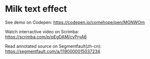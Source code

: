 # Milk text effect

See demo on Codepen: https://codepen.io/comehope/pen/MGNWOm

Watch interractive video on Scrimba: https://scrimba.com/p/pEgDAM/cvPryA6

Read annotated source on Segmentfault(zh-cn): https://segmentfault.com/a/1190000015037234